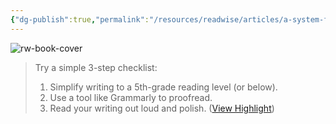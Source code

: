 ```yaml
---
{"dg-publish":true,"permalink":"/resources/readwise/articles/a-system-for-clear-writing-3-tips/","tags":["articles","til"]}
---
```


![rw-book-cover](https://readwise-assets.s3.amazonaws.com/static/images/article3.5c705a01b476.png)

> Try a simple 3-step checklist:
> 1. Simplify writing to a 5th-grade reading level (or below).
> 2. Use a tool like Grammarly to proofread.
> 3. Read your writing out loud and polish. ([View Highlight](https://read.readwise.io/read/01hefvv0ccejnwcvsy5cczjk34))

